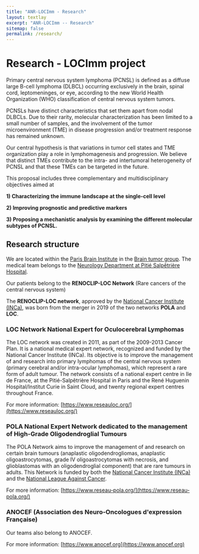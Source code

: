 ```yaml
---
title: "ANR-LOCImm - Research"
layout: textlay
excerpt: "ANR-LOCImm -- Research"
sitemap: false
permalink: /research/
---
```


# Research - LOCImm project

Primary central nervous system lymphoma (PCNSL) is defined as a diffuse large B-cell lymphoma (DLBCL) occurring exclusively in the brain, spinal cord, leptomeninges, or eye, according to the new World Health Organization (WHO) classification of central nervous system tumors. 

PCNSLs have distinct characteristics that set them apart from nodal DLBCLs. Due to their rarity, molecular characterization has been limited to a small number of samples, and the involvement of the tumor microenvironment (TME) in disease progression and/or treatment response has remained unknown. 

Our central hypothesis is that variations in tumor cell states and TME organization play a role in lymphomagenesis and progression. We believe that distinct TMEs contribute to the intra- and intertumoral heterogeneity of PCNSL and that these TMEs can be targeted in the future. 

This proposal includes three complementary and multidisciplinary objectives aimed at 

  **1) Characterizing the immune landscape at the single-cell level**
  
  **2) Improving prognostic and predictive markers**
  
  **3) Proposing a mechanistic analysis by examining the different molecular subtypes of PCNSL.**

## Research structure

We are located within the [Paris Brain Institute](https://institutducerveau-icm.org/en/) in the [Brain tumor group](https://institutducerveau-icm.org/en/team/team-sanson-huillard/). The medical team belongs to the [Neurology Department at Pitié Salpêtrière Hospital](https://pitiesalpetriere.aphp.fr/neurologie-oncologie-myologie/).

Our patients belong to the **RENOCLIP-LOC Network** (Rare cancers of the central nervous system)

The **RENOCLIP-LOC network**, approved by the [National Cancer Institute (INCa)](https://en.e-cancer.fr), was born from the merger in 2019 of the two networks **POLA** and **LOC**.

### LOC Network National Expert for Oculocerebral Lymphomas

The LOC network was created in 2011, as part of the 2009-2013 Cancer Plan. It is a national medical expert network, recognized and funded by the National Cancer Institute (INCa). Its objective is to improve the management of and research into primary lymphomas of the central nervous system (primary cerebral and/or intra-ocular lymphomas), which represent a rare form of adult tumour. The network consists of a national expert centre in Ile de France, at the Pitié-Salpêtrière Hospital in Paris and the René Huguenin Hospital/Institut Curie in Saint Cloud, and twenty regional expert centres throughout France.

For more information: [https://www.reseauloc.org/](https://www.reseauloc.org/)
 
### POLA National Expert Network dedicated to the management of High-Grade Oligodendroglial Tumours

The POLA Network aims to improve the management of and research on certain brain tumours (anaplastic oligodendrogliomas, anaplastic oligoastrocytomas, grade IV oligoastrocytomas with necrosis, and glioblastomas with an oligodendroglial component) that are rare tumours in adults. This Network is funded by both the [National Cancer Institute (INCa)](https://en.e-cancer.fr) and the [National League Against Cancer](https://www.ligue-cancer.net).

For more information: [https://www.reseau-pola.org/](https://www.reseau-pola.org/)

### ANOCEF (Association des Neuro-Oncologues d'expression Française)

Our teams also belong to ANOCEF.

For more information: [https://www.anocef.org](https://www.anocef.org)

